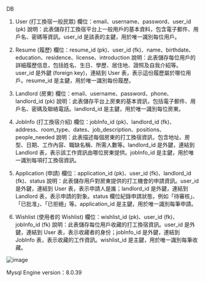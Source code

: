 DB

1. User (打工換宿一般民眾)
欄位：email、username、password、user_id (pk)
說明：此表儲存打工換宿平台上一般用戶的基本資料，包含電子郵件、用戶名、密碼等資訊。user_id 是該表的主鍵，用於唯一識別每位用戶。

2. Resume (履歷)
欄位：resume_id (pk)、user_id (fk)、name、birthdate、education、residence、license、introduction
說明：此表儲存每位用戶的詳細履歷信息，包括姓名、生日、學歷、居住地、證照及自我介紹等。user_id 是外鍵 (foreign key)，連結到 User 表，表示這份履歷屬於哪位用戶。resume_id 是主鍵，用於唯一識別每份履歷。

3. Landlord (房東)
欄位：email、username、password、phone、landlord_id (pk)
說明：此表儲存平台上房東的基本資訊，包括電子郵件、用戶名、密碼及聯絡電話。landlord_id 是主鍵，用於唯一識別每位房東。

4. JobInfo (打工換宿介紹)
欄位：jobInfo_id (pk)、landlord_id (fk)、address、room_type、dates、job_description、positions、people_needed
說明：此表描述每個房東的打工換宿資訊，包含地址、房型、日期、工作內容、職缺名稱、所需人數等。landlord_id 是外鍵，連結到 Landlord 表，表示該工作資訊由哪位房東提供。jobInfo_id 是主鍵，用於唯一識別每項打工換宿資訊。

5. Application (申請)
欄位：application_id (pk)、user_id (fk)、landlord_id (fk)、status
說明：此表儲存用戶對房東提供的打工機會的申請資訊。user_id 是外鍵，連結到 User 表，表示申請人是誰；landlord_id 是外鍵，連結到 Landlord 表，表示申請的對象。status 欄位紀錄申請狀態，例如「待審核」、「已批准」、「已拒絕」等。application_id 是主鍵，用於唯一識別每筆申請。

6. Wishlist (使用者的 Wishlist)
欄位：wishlist_id (pk)、user_id (fk)、jobInfo_id (fk)
說明：此表儲存每位用戶收藏的打工換宿資訊。user_id 是外鍵，連結到 User 表，表示收藏者的身份；jobInfo_id 是外鍵，連結到 JobInfo 表，表示收藏的工作資訊。wishlist_id 是主鍵，用於唯一識別每筆收藏。

![image](https://hackmd.io/_uploads/BJUiKFSfyl.png)


Mysql Engine version：8.0.39

